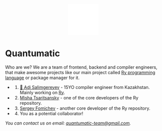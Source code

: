 <p align="center">
  <img src="ry.png" width="20%">

  <h1>Quantumatic</h1>
</p>

Who are we? We are a team of frontend, backend and compiler engineers, that make awesome projects like our main project called [Ry programming language](https://github.com/quantumatic/ry) or package manager for it.

- 1. [👑 Adi Salimgereyev](https://github.com/abs0luty) - 15YO compiler engineer from Kazakhstan. Mainly working on [Ry](https://github.com/quantumatic/ry).
- 2. [Misha Tsaritsansky](https://github.com/De-Santos) - one of the core developers of the Ry repository.
- 3. [Sergey Fomichev](https://github.com/serform256) - another core developer of the Ry repository.
- 4. You as a potential collaborator!

_You can contact us on email: quantumatic-team@gmail.com._
